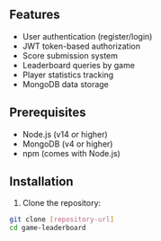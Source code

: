 
## Features

- User authentication (register/login)
- JWT token-based authorization
- Score submission system
- Leaderboard queries by game
- Player statistics tracking
- MongoDB data storage

## Prerequisites

- Node.js (v14 or higher)
- MongoDB (v4 or higher)
- npm (comes with Node.js)

## Installation

1. Clone the repository:
```bash
git clone [repository-url]
cd game-leaderboard